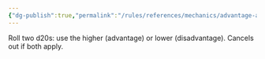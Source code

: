```yaml
---
{"dg-publish":true,"permalink":"/rules/references/mechanics/advantage-and-disadvantage/"}
---
```


Roll two d20s: use the higher (advantage) or lower (disadvantage). Cancels out if both apply.